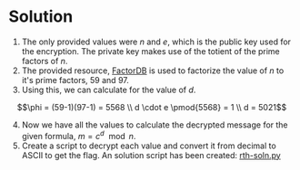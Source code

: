 # Solution

1. The only provided values were *n* and *e*, which is the public key used for the encryption. The private key makes use of the totient of the prime factors of *n*.
2. The provided resource, [FactorDB](https://factordb.com/) is used to factorize the value of *n* to it's prime factors, 59 and 97.
3. Using this, we can calculate for the value of *d*.

```math
\phi = (59-1)(97-1) = 5568 \\
d \cdot e \pmod{5568} = 1 \\
d = 5021
```

4. Now we have all the values to calculate the decrypted message for the given formula, $m = c^d \mod n$.
5. Create a script to decrypt each value and convert it from decimal to ASCII to get the flag. An solution script has been created: [rth-soln.py](./rth-soln.py)
